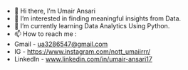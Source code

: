 - 👋 Hi there, I’m Umair Ansari
- 👀 I’m interested in finding meaningful insights from Data.
- 🌱 I’m currently learning Data Analytics Using Python.
- 📫 How to reach me :
- Gmail - ua3286547@gmail.com
- IG - https://www.instagram.com/nott_umaiirrr/
- LinkedIn - www.linkedin.com/in/umair-ansari17

<!---
UmairAnsari17/UmairAnsari17 is a ✨ special ✨ repository because its `README.md` (this file) appears on your GitHub profile.
You can click the Preview link to take a look at your changes.
--->
